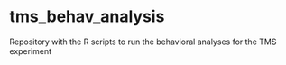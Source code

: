 # tms_behav_analysis
 Repository with the R scripts to run the behavioral analyses for the TMS experiment
